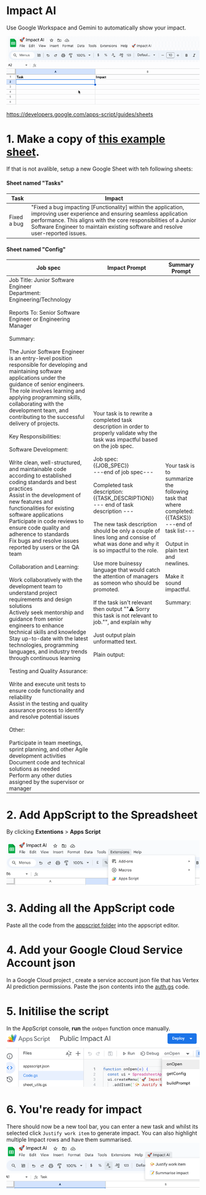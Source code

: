 # Impact AI
Use Google Workspace and Gemini to automatically show your impact.

![impact ai](images/impactai.gif)



https://developers.google.com/apps-script/guides/sheets

# 1. Make a copy of [this example sheet](https://docs.google.com/spreadsheets/d/1PVgzG0hnAGUg5Gpgs53CFKzR4r-78aqy9PnrwrVmf_w/edit?usp=sharing).

If that is not avalible, setup a new Google Sheet with teh following sheets:

#### Sheet named "Tasks"

|Task|Impact|
|-|-|
| Fixed a bug | "Fixed a bug impacting [Functionality] within the application, improving user experience and ensuring seamless application performance. This aligns with the core responsibilities of a Junior Software Engineer to maintain existing software and resolve user-reported issues.|


#### Sheet named "Config"

|Job spec|Impact Prompt|Summary Prompt|
|-|-|-|
| Job Title: Junior Software Engineer<br>Department: Engineering/Technology<br><br>Reports To: Senior Software Engineer or Engineering Manager<br><br>Summary:<br><br>The Junior Software Engineer is an entry-level position responsible for developing and maintaining software applications under the guidance of senior engineers. The role involves learning and applying programming skills, collaborating with the development team, and contributing to the successful delivery of projects.<br><br>Key Responsibilities:<br><br>Software Development:<br><br>Write clean, well-structured, and maintainable code according to established coding standards and best practices<br>Assist in the development of new features and functionalities for existing software applications<br>Participate in code reviews to ensure code quality and adherence to standards<br>Fix bugs and resolve issues reported by users or the QA team<br><br>Collaboration and Learning:<br><br>Work collaboratively with the development team to understand project requirements and design solutions<br>Actively seek mentorship and guidance from senior engineers to enhance technical skills and knowledge<br>Stay up-to-date with the latest technologies, programming languages, and industry trends through continuous learning<br><br>Testing and Quality Assurance:<br><br>Write and execute unit tests to ensure code functionality and reliability<br>Assist in the testing and quality assurance process to identify and resolve potential issues<br><br>Other:<br><br>Participate in team meetings, sprint planning, and other Agile development activities<br>Document code and technical solutions as needed<br>Perform any other duties assigned by the supervisor or manager |Your task is to rewrite a  completed task description in order to properly validate why the task was impactful based on the job spec. <br> <br> Job spec: <br> {{JOB_SPEC}} <br> ---end of job spec--- <br> <br> Completed task description: <br> {{TASK_DESCRIPTION}} <br> --- end of task description --- <br> <br> The new task description should be only a couple of lines long and consise of what was done and why it is so impactful to the role. <br> <br> Use more buinessy language that would catch the attention of managers as someon who should be promoted. <br> <br> If the task isn't relevant then output ""⚠️ Sorry this task is not relevant to job."", and explain why <br> <br> Just output plain unformatted text. <br> <br> Plain output:| Your task is to summarize the following task that where completed: <br> {{TASKS}} <br> ---end of task list--- <br> <br> Output in plain text and newlines. <br> <br> Make it sound impactful. <br> <br> Summary: |

# 2. Add AppScript to the Spreadsheet

By clicking  **Extentions** > **Apps Script**

![images/appscript.png](images/appscript.png)

# 3. Adding all the AppScript code 

Paste all the code from the [appscript folder](/appscript) into the appscript editor.


# 4. Add your Google Cloud Service Account json 

In a Google Cloud project , create a service account json file that has Vertex AI prediction permissions. Paste the json contents into the [auth.gs](/appscript/auth.gs) code.   

# 5. Initilise the script 

In the AppScript console, **run** the `onOpen` function once manually.
![images/init.png](images/init.png)

# 6. You're ready for impact
There should now be a new tool bar, you can enter a new task and whilst its selected click `Justify work item` to generate impact. You can also highlight multiple Impact rows and have them summarised.
![images/impactai.png](images/impactai.png)

